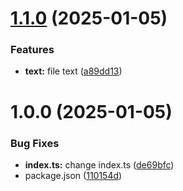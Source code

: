 # [1.1.0](https://github.com/respati123/semantic-release/compare/v1.0.0...v1.1.0) (2025-01-05)


### Features

* **text:** file text ([a89dd13](https://github.com/respati123/semantic-release/commit/a89dd13031d3550839b6bb02c359ba6dc24cdfe7))

# 1.0.0 (2025-01-05)


### Bug Fixes

* **index.ts:** change index.ts ([de69bfc](https://github.com/respati123/semantic-release/commit/de69bfc4f363cb83378b3b193a37bb7809efc661))
* package.json ([110154d](https://github.com/respati123/semantic-release/commit/110154ddf4c1fca9e71d4391364670ba9a1b31d3))
